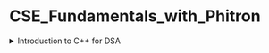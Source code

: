 # CSE_Fundamentals_with_Phitron
<details><summary>Introduction to C++ for DSA</summary><blockquote>
  <details><summary>1-4 Setprecision in C++</summary><blockquote>
    Since a format specifier does not exist in C++, how can we set precision in a float value? For instance, If we want to shrink 2.568741 to 2.57, how can we do it?
    The method is as follows-
      
    float a;
    cin >> a;
    cout << fixed << setprecision(2) << a;
    
  </blockquote></details>
  <details><summary>1-6 min() and max() Built-in function in C++</summary><blockquote>
   In C++, the min() and max() functions can be used to find the minimum and maximum values between two or more variables. Here are two example usages:
    
   **For Two Numbers:**
    
    int minimumValue = min(a, b);
    int maximumValue = max(a, b);
   
   **For More Than Two Numbers:**
    
    int minimumValue = min({a, b, c});
    int maximumValue = max({a, b, c});
    
   Time Complexity - O(1)
    
  </blockquote></details>
    
  <details><summary>1-7 swap() Built-in Function in C++</summary><blockquote>
    The swap() function in C++ is used to exchange the values of two variables.
    Syntax-
      
    swap(a, b);
    
  </blockquote></details>
  <details><summary>1-8 String Input and Output in C++</summary><blockquote>
    cin object reads input until the next whitespace character (e.g., space, tab, or newline). To read an entire line of input, we can use getline()
    
   **Syntax 1-**
    
    char S[100];
    cin.getline(S, 100);
    
   **Syntax 2-**
    
    string S;
    getline(cin, S);
    
   It's important to note that getline() reads input until a newline character is encountered, but it discards the newline character itself. If you need to process the newline character, you can use ***cin.ignore()*** or handle it separately.
    
  </blockquote></details>
    
  <details><summary>2-3 Create Dynamic Array</summary><blockquote>
    To create a dynamic array in C++, we can use pointers and allocate memory on the heap using the new operator. Here's an example of creating a dynamic array:
      
    int* dynamicArray = new int[size];
    
   **To Delete an array:**
    
    delete[] dynamicArray;
    
  </blockquote></details>
  
  <details><summary>2-6 Return Dynamic Array from Function</summary><blockquote>
    It's important to note that directly returning a static array from a function is not possible because the lifetime of a static array is limited to the scope in which it is defined. This means that when a function finishes its work, the static array, along with all the variables declared inside it, will be deleted from the stack memory.
    
   If we want to return an array from a function, we must have to make a dynamic array. Moreover, the return type of the function will be a pointer (*).
   
   **Syntax below:**
    
    int *dynamicArrayFun()
    {
      int *ary = new int[5];
      for (int i = 0; i < 5; i++)
      {
        ary[i] = i;
      }
    }
    int main()
    {
      int *myArray = dynamicArrayFun();
      return 0;
    }
    
   **To Delete an array:**
    
    delete[] myArray;
    
  </blockquote></details>
    
  <details><summary>3-5 Return Object from Function</summary><blockquote>
    Unlike returning an array, we don't need to make it dynamic. We can return an object from a function, even if it is a static object.
    
  **Syntax for returning a static object:**
      
    class MyClass
    {
    public:
      int val_1;
      int val_2;
      MyClass(int val_1, int val_2)
      {
        this->val_1 = val_1;
        this->val_2 = val_2;
      }
    };
    MyClass myFun()
    {
      MyClass obj(5, 10);
      return obj;
    }
    int main()
    {
      MyClass obj = myFun();
      cout << obj.val_1 << " " << obj.val_2;
      return 0;
    }
   
   **Syntax for returning a dynamic object:**
   
   To return a dynamic object, we can apply two approach
   
   **Syntax 1 (Similar to the dynamic array method):**
    

    class MyClass
    {
    public:
        int val_1;
        int val_2;
        MyClass(int val_1, int val_2)
        {
            this->val_1 = val_1;
            this->val_2 = val_2;
        }
    };

    MyClass *myFun()
    {
        MyClass *dynamicObj = new MyClass(50, 100);
        return dynamicObj;
    }

    int main()
    {
        MyClass *obj = myFun();
        cout << obj->val_1 << " " << obj->val_2;
        return 0;
    }
    
   **Syntax 2:**
    
      class MyClass
      {
      public:
          int val_1;
          int val_2;
          MyClass(int val_1, int val_2)
          {
              this->val_1 = val_1;
              this->val_2 = val_2;
          }
      };

      MyClass myFun()
      {
          MyClass *dynamicObj = new MyClass(50, 100);
          return *dynamicObj;
      }

      int main()
      {
          MyClass obj = myFun();
          cout << obj.val_1 << " " << obj.val_2;
          return 0;
      }


   
   
    
   **To Delete an array:**
    
    delete[] dynamicArray;
    
  </blockquote></details>
    
    

  
</blockquote></details>
